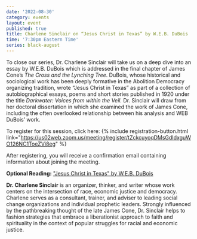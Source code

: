 ```yaml
---
date: '2022-08-30'
category: events
layout: event
published: true
title: Charlene Sinclair on “Jesus Christ in Texas” by W.E.B. DuBois
time: '7:30pm Eastern Time'
series: black-august
---
```

To close our series, Dr. Charlene Sinclair will take us on a deep dive into an essay by W.E.B. DuBois which is addressed in the final chapter of James Cone’s _The Cross and the Lynching Tree_. DuBois, whose historical and sociological work has been deeply formative in the Abolition Democracy organizing tradition, wrote “Jesus Christ in Texas” as part of a collection of autobiographical essays, poems and short stories published in 1920 under the title _Darkwater: Voices from within the Veil._ Dr. Sinclair will draw from her doctoral dissertation in which she examined the work of James Cone, including the often overlooked relationship between his analysis and WEB DuBois’ work.

To register for this session, click here: {% include registration-button.html link="https://us02web.zoom.us/meeting/register/tZckcuyoqDMsGdIdxguWO126NC1ToeZVi8eg" %}

After registering, you will receive a confirmation email containing information about joining the meeting.

**Optional Reading:** ["Jesus Christ in Texas" by W.E.B. DuBois](https://www.gutenberg.org/files/15210/15210-h/15210-h.htm#Jesus_Christ_in_Texas)

**Dr. Charlene Sinclair** is an organizer, thinker, and writer whose work centers on the intersection of race, economic justice and democracy. Charlene serves as a consultant, trainer, and adviser to leading social change organizations and individual prophetic leaders. Strongly influenced by the pathbreaking thought of the late James Cone, Dr. Sinclair helps to fashion strategies that embrace a liberationist approach to faith and spirituality in the context of popular struggles for racial and economic justice.
